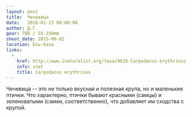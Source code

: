 ```yaml
---
layout: post
title:  Чечевица
date:   2016-01-23 00:00:00
author: Д.Г.
gear: 70D / 55-250mm
shoot_date: 2015-06-02
location: Ёль-база
links:
  -
    href: http://www.inaturalist.org/taxa/9639-Carpodacus-erythrinus
    info: inat
    title: Carpodacus erythrinus
---
```


Чечевица -- это не только вкусная и полезная крупа, но и маленькие птички. Что 
характерно, птички бывают красными (самцы) и зеленоватыми (самки, 
соответственно), что добавляет им сходства с крупой.
